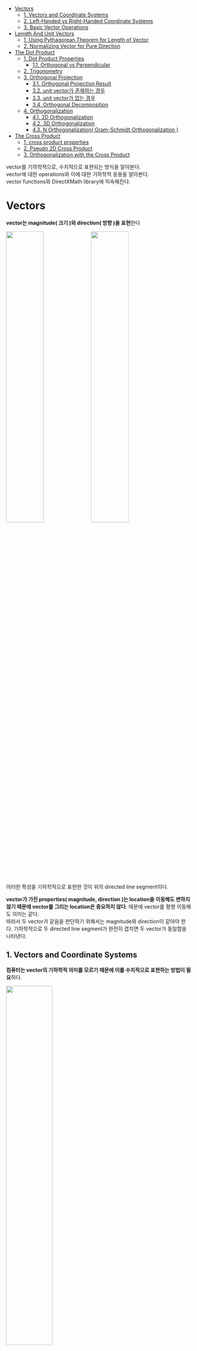 - [Vectors](#vectors)
  - [1. Vectors and Coordinate Systems](#1-vectors-and-coordinate-systems)
  - [2. Left-Handed vs Right-Handed Coordinate Systems](#2-left-handed-vs-right-handed-coordinate-systems)
  - [3. Basic Vector Operations](#3-basic-vector-operations)
- [Length And Unit Vectors](#length-and-unit-vectors)
  - [1. Using Pythagorean Theorem for Length of Vector](#1-using-pythagorean-theorem-for-length-of-vector)
  - [2. Normalizing Vector for Pure Direction](#2-normalizing-vector-for-pure-direction)
- [The Dot Product](#the-dot-product)
  - [1. Dot Product Properties](#1-dot-product-properties)
    - [1.1. Orthogonal vs Perpendicular](#11-orthogonal-vs-perpendicular)
  - [2. Trigonometry](#2-trigonometry)
  - [3. Orthogonal Projection](#3-orthogonal-projection)
    - [3.1. Orthogonal Projection Result](#31-orthogonal-projection-result)
    - [3.2. unit vector가 존재하는 경우](#32-unit-vector가-존재하는-경우)
    - [3.3. unit vector가 없는 경우](#33-unit-vector가-없는-경우)
    - [3.4. Orthogonal Decomposition](#34-orthogonal-decomposition)
  - [4. Orthogonalization](#4-orthogonalization)
    - [4.1. 2D Orthogonalization](#41-2d-orthogonalization)
    - [4.2. 3D Orthogonalization](#42-3d-orthogonalization)
    - [4.3. N Orthogonalization( Gram-Schmidt Orthogonalization )](#43-n-orthogonalization-gram-schmidt-orthogonalization-)
- [The Cross Product](#the-cross-product)
  - [1. cross product properties](#1-cross-product-properties)
  - [2. Pseudo 2D Cross Product](#2-pseudo-2d-cross-product)
  - [3. Orthogonalization with the Cross Product](#3-orthogonalization-with-the-cross-product)

vector를 기하학적으로, 수치적으로 표현되는 방식을 알아본다.   
vector에 대한 operations와 이에 대한 기하학적 응용을 알아본다.   
vector functions와 DirectXMath library에 익숙해진다.   

# Vectors
**vector는 magnitude( 크기 )와 direction( 방향 )을 표현**한다   

<div>
<img src="Images/VectorAlgebra/vector.png" width=45% />
<img src="Images/VectorAlgebra/VectorsDrawnOn2DPlane.png" width=45% />
</div>

이러한 특성을 기하학적으로 표현한 것이 위의 directed line segment이다.   

**vector가 가진 properties( magnitude, direction )는 location을 이동해도 변하지 않기 때문에 vector를 그리는 location은 중요하지 않다**. 때문에 vector를 평행 이동해도 의미는 같다.   
따라서 두 vector가 같음을 판단하기 위해서는 magnitude와 direction이 같아야 한다. 기하학적으로 두 directed line segment가 완전히 겹치면 두 vector가 동일함을 나타낸다.   

## 1. Vectors and Coordinate Systems
**컴퓨터는 vector의 기하학적 의미를 모르기 때문에 이를 수치적으로 표현하는 방법이 필요**하다.   

<div>
<img src="Images/VectorAlgebra/displacement_position_vector.png" width=50% />
</div>

모든 vector의 tail을 3D coordinate systems의 origin( 원점 )으로 평행 이동한다. 그리고 나서 vector의 head의 corrdinates( 좌표 )를 지정함으로써 각 vector를 식별할 수 있다. 위 그림에서 $\mathbf{p}$는 (x, y, z)로 표현되며, **프로그램은 3개의 `float`를 보고 vector를 표현**할 수 있다.   

<div>
<img src="Images/VectorAlgebra/vector_and_coordinates.png" width=70% />
</div>

하나의 **vector는 frame에 상대적인 좌표를 가진다**.   
표현 방식이 다를 뿐이지 directed line segment에 있는 direction과 magnitude는 변하지 않는다. 이는 Celsius 또는 Fahrenheit에 따라 물의 끓는점에 대한 표현이 다른 것과 비슷하다. 물리적인 물의 끓는 점은 변하지 않지만 표현 방식만 다를 뿐이다.   

3D Computer Graphic에서 **하나 이상의 frame of reference를 사용**하며, **서로 다른 frame을 옮겨다니면서 vector를 표현할 줄 알아야 한다**.   

## 2. Left-Handed vs Right-Handed Coordinate Systems
**Direct3D는 Left-Handed Cooridnate System을 사용**한다.   

<div>
<img src="Images/VectorAlgebra/Left_Right_Handed.png" width=60% />
</div>

Left-Handed Coordinates는 양의 z축이 monitor 안을 향한다. 반면에 Right-Handed Coordinates는 monitor 바깥을 향한다.   

## 3. Basic Vector Operations
벡터의 scalar multiplication, addition, substraction operations에 대해 알아본다.   

![alt text](Images/VectorAlgebra/VectorOperations1.png)   

**a 그림은 두 벡터의 scalar multiplication의 기하학적 의미를 표현**한다.   
$-\frac{1}{2}\mathbf{v}$는 $\mathbf{v}$에 대해 **반대 방향**을 가지고 **길이가 $\frac{1}{2}$이다**.   
즉, **음수 벡터**는 원래 벡터 방향의 **flipping**이고, **scalar multiplication**은 벡터의 길이를 **scaling**한 것이다.   

**b 그림은 두 벡터의 addition의 기하학적 의미를 표현**한다.   
벡터의 덧셈은 $\mathbf{u}$의 tail이 $\mathbf{v}$의 head에 위치하도록 평행이동( 반대도 똑같다 )한다.   
그러면 $\mathbf{v}$의 tail에서 시작하여 평행 이동된 $\mathbf{u}$의 head에서 끝나는 벡터를 얻는다.   

![alt text](Images/VectorAlgebra/VectorOperations2.png)   

이러한 덧셈 규칙( tail과 head 위치 )을 적용하여 두 Forces( vector )를 더해본다.   
**같은 방향으로 향하는 두 Forces를 더하면 더 강한 Force**를 얻지만, **반대 방향으로 향하는 두 Forces를 더하면 더 약한 Force**를 얻는다.   

**c 그림은 두 벡터의 뺄셈의 기하학적 의미를 표현**한다.   
**$\mathbf{v} - \mathbf{u}$는 $\mathbf{u}$의 head에서 $\mathbf{v}$의 head로 향하는 vector**를 반환한다.   
만약 vector를 point로 생각하면, **point(u)에서 point(v)로 향하는 vector를 반환하고, length는 point(u)와 point(v)의 distance**를 나타낸다.   

# Length And Unit Vectors
기하학적으로 벡터의 magnitude는 directed line segment의 Length가 나타낸다. 이러한 magnitude를 수식으로 나타내면 $||\mathbf{u}||$이다.   

<div>
<img src="Images/VectorAlgebra/VectorLength.png" width=45% />
<img src="Images/VectorAlgebra/Hypotenuse.png" width=45% />
</div>

## 1. Using Pythagorean Theorem for Length of Vector
$||\mathbf{u}||$를 계산하기 위해서 피타고라스 정의를 두 번 적용한다.   

$$||\mathbf{u}|| = \sqrt{y^2 + a^2} = \sqrt{y^2 + (\sqrt{x^2 + z^2})^2 = \sqrt{x^2 + y^2 + z^2}}$$

xz-plane에서 [hypotenuse](https://www.math.net/hypotenuse) a를 구하기 위해서 한 번, a와 y를 이용해서 $||\mathbf{u}||$를 구하기 위해 한 번으로 총 두 번을 이용한다.   

## 2. Normalizing Vector for Pure Direction
**일반적으로 벡터의 Length는 다루지 않고, 방향 데이터만 표현**하길 원한다.   
이러한 방향 벡터를 만들기 위해서 Length를 1로 만들고, 이러한 과정을 **normalizing** 이라 부른다.   

$$\hat{\mathbf{u}} = \frac{\mathbf{u}}{||\mathbf{u}||} = (\frac{x}{||\mathbf{u}||}, \frac{y}{||\mathbf{u}||}, \frac{z}{||\mathbf{u}||})$$

**벡터의 길이를 unit length로 만들기 위해서( normalizing ) 벡터의 각 components를 magnitude($||\mathbf{u}||$)로 나눈다**.   

# The Dot Product

$${\mathbf{u}}\cdot{\mathbf{v}} = u_xv_x + u_yv_y + u_zv_z$$

Dot Product는 벡터의 곱으로 표현하며, 결과는 scalar value이다. 그래서 **scalar product**라고 부르기도 한다.   
Dot Product는 수식으로 corresponding components의 곱의 합으로 표현한다.   

Dot Product는 기하학적 의미를 명확하게 제시하지 않는다. 때문에 코사인 법칙을 사용함으로써 Dot product의 관계를 알아본다.   

$${\mathbf{u}}\cdot{\mathbf{v}} = ||\mathbf{u}||\space||\mathbf{v}||\cos\theta$$

$\theta$는 항상 0과 $\pi$ 사이의 범위를 가진다.   
**두 벡터간의 Dot product는 두 벡터의 magnitude로 scaling된 $\cos\theta$를 말하며**, 만약 두 벡터가 unit vector라면, $\cos\theta$로 나타낸다.   

## 1. Dot Product Properties
해당 방정식을 통해 Dot product의 3가지 속성을 알 수 있다.   

![alt text](Images/VectorAlgebra/DotProductProperties.png)   

만약 **두 벡터의 dot product 결과가 0**이라면, 두 벡터는 **직교 또는 수직( orthogonal, perpendicular )이다**.   
만약 **두 벡터의 dot product 크기가 양수**라면, 두 벡터간의 각도( $\theta$ )는 90도보다 작다( acute angle, 예각 ).   
만약 **두 벡터의 dot product 크기가 음수**라면, 두 벡터간의 각도는 90도보다 크다( abtuse angle, 둔각 ).   

### 1.1. Orthogonal vs Perpendicular
두 용어는 기본적으로 서로 직각으로 만난다는 공통점을 가지지만, 의미가 조금 다르다.   

**Perpendicular( 수직 )은 기하학에서 두 Line이나 Line Segment가 만나서 이루는 Angle이 90도일 때** 수직이라 말한다.   
**Orthogonal( 직교 )는 두 벡터나 두 함수 또는 두 axis( 축 ) 등이 서로에 대해 독립적인 상태로, Dot product가 0이되는 관계**를 말한다.   

Perpendicular는 일반적으로 도형에 국한되어 사용되며, Orthogonal은 좌표축 간의 독립성, 함수 공간에서의 직교성 등인 추상화된 공간에 대해 표현할 때 사용한다.   

## 2. Trigonometry
<div>
<img src="Images/VectorAlgebra/Trigonmetry.png" width=45% />
<img src="Images/VectorAlgebra/Trigonmetry2.png" width=45% />
</div>

**삼각형의 각 변의 길이와 각도에 대한 관계**를 나타낸다.   

$$\sin A = \frac{opposite}{hypotenuse} = \frac{a}{h}$$
$$\cos A = \frac{adjacent}{hypotenuse} = \frac{b}{h}$$
$$\tan A = \frac{opposite}{adjacent} = \frac{a}{b} = \frac{\frac{a}{h}}{\frac{b}{h}} = \frac{\sin A}{\cos A}$$

## 3. Orthogonal Projection
Projection은 공중에 떠있는 점에 빛을 비추었을 때, 땅에 보이는 점의 그림자다.   
Orthogonal Projection은 **어떤 Vector Space에서 특정 Subspace 위로 수직으로 내리는 projection을 남긴 벡터를 도출**한다.   
즉, **Vector Space의 Orthogonal 성분만을 남긴 벡터를 의미**한다.   

<img src="Images/VectorAlgebra/OrthogonalProjection.png" />

$proj_n(\mathbf{v})$ 와 $perp_n(\mathbf{v})$는 Orthogonal Projection의 두 구성 요소를 나타낸다.   

- $proj_n(\mathbf{v})$는 $\mathbf{v}$를 $\mathbf{n}$ 방향으로 Orthogonal projection( 직교 사영 )한 벡터 : **parallel component**
- $perp_n(\mathbf{v})$는 $\mathbf{v}$에서 $\mathbf{p}$를 뺀 나머지로, $proj_n(\mathbf{v})$와 perpendicular가 되는 나머지 벡터 : **orthogonal component**

**여기서 방향이 중요**하다. 2D 공간에서는 못 느끼지만, 3D 공간에서는 방향의 의미를 알 수 있다.   
Orthogonalization의 3D 부분에서 살펴보자.   

### 3.1. Orthogonal Projection Result
$\mathbf{v}$가 $\mathbf{n}$에 대해 Orthogonal Projection 되었을 때, 그 **결과는 $proj_n(\mathbf{v})$라**고 부르며, **이는 $\mathbf{n}$ 방향( 또는 $S$라는 subspace 방향 )으로만 평행한 성분**이다.   
**동시에 $\mathbf{v}$에는 $perp_n(\mathbf{v})$라 하는 $\mathbf{n}$에 perpendicular한 성분도 존재**한다.   

이를 위해서 $\mathbf{n}$ 방향을 알아야 하기 때문에 unit vector를 알아야 한다.   
이제 해당 결과를 도출하는 과정을 간단히 살펴본다.   

### 3.2. unit vector가 존재하는 경우
**unit vector $\mathbf{n}$에 대해 $\mathbf{v}$를 Orthogonal Projection한 결과인 $\mathbf{p}$를 나타낸다**. 이러한 p를 구하는 방식을 알아본다.   

$\mathbf{p}$는 k와 $\mathbf{n}$의 곱으로 나타낼 수 있으며, n과 p가 반대 방향을 가리킬 때, k는 음수다. 또한 [Trigonometry](#2-trigonometry)를 이용해서 우리는 $k = ||\mathbf{v}|| \cos \theta$를 구할 수 있다.   
따라서 $\mathbf{p} = k\mathbf{n} = (||\mathbf{v}|| \cos\theta)\mathbf{n}$으로 $\mathbf{p}$를 구할 수 있지만, $\mathbf{n}$은 unit vector이므로 다른 방식으로 구해야 한다.   

$$\mathbf{p} = (||\mathbf{v}|| \cos\theta)\mathbf{n} = (||\mathbf{v}||\cdot1\cos\theta)\mathbf{n} = (||\mathbf{v}||\space||\mathbf{n}|| \cos\theta)\mathbf{n} = (\mathbf{v}\cdot\mathbf{n})\mathbf{n}$$

$$\mathbf{p} = proj_n(\mathbf{v})$$

특히 $k = \mathbf{v}\cdot\mathbf{n}$은 **두 벡터 중 하나가 unit vector일 때, 두 벡터의 기하학적 의미를 설명**한다. 우리는 **이러한 $\mathbf{p}$를 $\mathbf{n}$에 대해 $\mathbf{v}$의 orthogonal projection이라 부른다**.   

### 3.3. unit vector가 없는 경우
하나의 vector는 항상 unit vector가 되야하므로, normalize 과정을 수행해서 다시 계산한다.   

### 3.4. Orthogonal Decomposition
$$\mathbf{v} = \mathbf{p} + \mathbf{w} = proj_n(\mathbf{v}) + perp_n(\mathbf{v})$$

이 식은 $\mathbf{v}$를 $n$ 방향에 projection한 성분과 그와 perpendicular인 성분으로 나누어 표현한 것이다.   
**이를 $\mathbf{v}$를 $n$ 방향 성분과 그에 수직인 성분으로 Orthogonal Decomposition( 직교 분해 )하는 것을 의미**한다.   

벡터를 분할하는 이유는 특정 direction으로의 성분과 그에 perpendicular한 성분을 구분함으로써 다양한 문제를 쉽게 다룰 수 있기 때문이다.   
1. physics의 friction( 마찰력 )은 표면에 대해 parallel한 방향, normal force( 정반력 )는 표면에 대해 perpendicular한 방향만을 고려하기 때문에 두 성분을 구분해서 계산하는 것이 편하다.
2. light 효과를 계산하기 위해서 normal vector를 기준으로 light vector를 분해하면, light intensity나 direction을 계산하기 편리하다.
3. point와 line 혹은 plane 사이의 distance를 구할 때, line 또는 plane을 정의하는 normal vector 방향으로의 projection을 통해 문제를 간단히 풀 수 있다.

## 4. Orthogonalization
주어진 벡터 집합 내의 원소들이 서로 Orthogonal 하도록 변환하는 과정이다. 즉, **원래 서로 90도를 이루지 않는 일반 벡터들을 Dot product가 0이 되도록 만드는 과정**이다.   

각 벡터들이 서로 orthogonal하고 unit vector라면, $\{\mathbf{v_0}, \dots , \mathbf{v_{n-1}} \}$로 구성된 벡터 집합은 **orthonormal**라 불린다.   
하지만 **3D computer graphics에서는 수치 정밀도 문제로 인해 orthogonal한 벡터들이 un-orthogonal하게 변한다**. 이를 2D, 3D( 2개 또는 3개의 벡터를 포함하는 집합 ) 측면에서 다뤄볼 것이다.   

### 4.1. 2D Orthogonalization
![alt text](Images/VectorAlgebra/Orthogonalization2D.png)   

위 그림은 $\{\mathbf{v_0}, \mathbf{v_1} \}$ 벡터 집합을 orthogonalize하여 $\{\mathbf{w_0}, \mathbf{w_1} \}$로 orthonormal한 벡터 집합으로 만든 것이다.   

$$\mathbf{w_1} = \mathbf{v_1} - proj_{w_0}(v_1)$$

먼저 $\mathbf{w_0} = \mathbf{v_0}$로 시작하고, $\mathbf{v_1}$를 $\mathbf{w_0}$에 orthogonal projection한 결과를 이용하면, 서로 orthogonal한 $\{\mathbf{w_0}, \mathbf{w_1} \}$이 생성된다.   
그리고 각 $\mathbf{w_0}, \mathbf{w_1}$을 unit vector로 normalize하면 orthonormal set을 생성할 수 있다.   

### 4.2. 3D Orthogonalization
<img src="Images/VectorAlgebra/Orthogonalization3D.png" width=50% />

위 그림은 $\{\mathbf{v_0}, \mathbf{v_1}, \mathbf{v_2} \}$ 벡터 집합을 orthogonalize하여 $\{\mathbf{w_0}, \mathbf{w_1} \mathbf{w_2} \}$로 orthonormal한 벡터 집합으로 만든 것이다.   

$\mathbf{w_0} = \mathbf{v_0}$로 시작하고, $\mathbf{v_1}$를 $\mathbf{w_0}$에 orthogonal projection한 결과를 이용하면, 서로 orthogonal한 $\{\mathbf{w_0}, \mathbf{w_1} \}$이 생성된다.   

$$\mathbf{w_2} = \mathbf{v_2} - proj_{w_0}(v_2) - proj_{w_1}(v_2)$$

그 다음에 $\mathbf{v_2}$를 $\mathbf{w_0}$와 $\mathbf{w_1}$에 대해 orthogonal하도록 만든다.   
만드는 방법은 $\mathbf{v_2}$를 $\mathbf{w_0}$에 대해 orthogonal projection한 부분과 $\mathbf{v_2}$를 $\mathbf{w_1}$에 대해 orthogonal projection한 부분을 빼는 것이다.   

*이를 보면 3D space에서 $\mathbf{v_2}$를 $\mathbf{w_0}$와 $\mathbf{w_1}$의 **방향**에 대해 Orthogonal Projection 한다는 것을 알 수 있다.*   

마지막으로 $\{\mathbf{w_0}, \mathbf{w_1} \mathbf{w_2} \}$를 unit vector로 normalize하면 orthonormal set을 얻을 수 있다.   

### 4.3. N Orthogonalization( Gram-Schmidt Orthogonalization )
일반적인 $\{\mathbf{v_0}, \dots , \mathbf{v_{n-1}} \}$ 벡터 집합을 orthogonalize하여 $\{\mathbf{w_0}, \dots , \mathbf{w_{n-1}} \}$인 orthonormal set을 얻는 방법을 **Gram-Schmidt Orthogonalization**이라 부른다.   

![alt text](Images/VectorAlgebra/GramSchmidtOrthogonalization.png)   

# The Cross Product
벡터 곱의 두 번째 형태는 cross product이다. scalar 값을 도출하는 Dot Product와 달리, **새로운 vector를 반환**한다. 게다가 **cross product는 3D vector에 대해서만 정의**한다.   

$$\mathbf{w} = \mathbf{u} \times \mathbf{v}$$

<img src="Images/VectorAlgebra/CrossProduct.png" width=20% />

두 벡터 $\mathbf{u}$와 $\mathbf{v}$를 cross product하면, **두 벡터에 대해 서로 orthogonal한 또 다른 벡터 $\mathbf{w}$가 생성**된다.   

## 1. cross product properties

$$\mathbf{w} = \mathbf{u} \times \mathbf{v} \qquad \mathbf{z} = \mathbf{v} \times \mathbf{u}$$
$$\mathbf{w} \neq \mathbf{z}$$

$$\mathbf{u} \times \mathbf{v} = -\mathbf{v} \times \mathbf{u}$$

$\mathbf{w} = (0, 6, -2)$라면, $\mathbf{v} = (0, -6, 2)$값이 나온다.   
즉, anti-commutative( 순서에 상관있음 )임을 알 수 있으며, 세 번째 수식같은 관계도 도출할 수 있다.   


만약 left-handed coordinates system을 사용한다면, 엄지를 제외한 손가락들을 $\mathbf{u}$ 방향으로 향하고 나서, 이러한 손가락들을 구부리면 $\mathbf{v}$를 향하게 되고, 엄지 손가락은 cross product의 결과인 $\mathbf{w}$를 향한다.   
여기서**벡터 $\mathbf{u}$는 cross product의 피연산자 순서의 첫 번째 벡터를 의미하고, $\mathbf{v}$는 두 번째 벡터를, $\mathbf{w}$는 반환된 벡터를 의미**한다.   


반환된 벡터 $\mathbf{w}$가 두 벡터에 대해 orthogonal 함을 보여주기 위해서, Dot product를 사용한다.   

## 2. Pseudo 2D Cross Product
<img src="Images/VectorAlgebra/Pseudo2DCrossProduct.png" width=50% />

$\mathbf{u}$와 orthogonal한 벡터 $\mathbf{v}$를 찾는데 유용하다.   
즉, **하나의 2D 벡터에 대해 직교한 다른 벡터를 찾는데 사용**한다.   

## 3. Orthogonalization with the Cross Product
[4.3.](#43-n-orthogonalization-gram-schmidt-orthogonalization-)에선 하나의 벡터 집합을 orthogonalize하는 방법인 Gram-Schmidt 절차를 알아봤다.   

**3D 공간에서 하나의 벡터 집합을 orthogonalize 하는 또 다른 방법이 존재**하는 데, 이때 Cross Product를 사용한다.   

<img src="Images/VectorAlgebra/OrthogonalizationCrossProduct.png" width=45% />   

**첫 번째**, $\mathbf{w_0} = \frac{\mathbf{v_0}}{||\mathbf{v_0}||}$로 unit vector로 만든다.   
**두 번째**, $\mathbf{w_2} = \frac{\mathbf{w_0} \times \mathbf{v_1}}{||\mathbf{w_0} \times \mathbf{v_1}||}$로 세팅한다. $\mathbf{w_2}$가 $\mathbf{w_0}$와 $\mathbf{v_1}$에 orthogonal하면서 unit vector가 됨을 의미한다.   
**마지막**, $\mathbf{w_1} = \mathbf{w_2} \times \mathbf{w_0}$로 세팅한다. $\mathbf{w_2}$와 $\mathbf{w_0}$은 orthogonal하고 $|| \mathbf{w_2} \times \mathbf{w_0} || = 1$이기 때문에, $\mathbf{w_1}$는 $\mathbf{w_2}$와 $\mathbf{w_0}$에 orthogonal하고 unit vector임을 알 수 있다.   

세 과정을 통해서 $\{\mathbf{w_0}, \mathbf{w_1}, \mathbf{w_2} \}$는 orthonormal 한 벡터 집합을 생성할 수 있다.   

여기서 **중요한 점은 첫 번째 세팅에서 $\mathbf{w_0}$는 $\mathbf{v_0}$의 방향을 그대로 가져간다**는 것이다. **이와 반대로 $\mathbf{w_1}$와 $\mathbf{w_2}$는 방향이 변경**됐다.   
예를 들면, 나중에 $\mathbf{v_2}$로 방향을 나타내는 $\{\mathbf{v_0}, \mathbf{v_1}, \mathbf{v_2} \}$를 사용하여 camera의 방향을 표현할 수 있다. 
이러한 **벡터를 orthonormalizing 할 때, 우리가 보는 방향을 변경하고 싶지 않기 때문에**, 위 세 과정에서 $\mathbf{v_2}$의 방향을 고정하여 orthogonalization을 수행하고, 나머지 $\mathbf{v_0}$와 $\mathbf{v_1}$의 방향은 수정한다.   